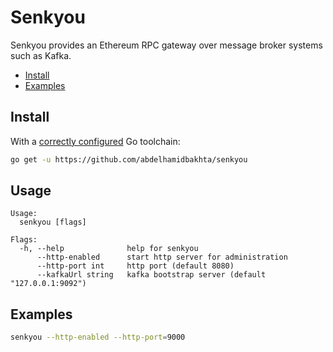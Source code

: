 # Senkyou
Senkyou provides an Ethereum RPC gateway over message broker systems such as Kafka.

* [Install](#install)
* [Examples](#examples)

## Install

With a [correctly configured](https://golang.org/doc/install#testing) Go toolchain:

```sh
go get -u https://github.com/abdelhamidbakhta/senkyou
```

## Usage

```
Usage:
  senkyou [flags]

Flags:
  -h, --help              help for senkyou
      --http-enabled      start http server for administration
      --http-port int     http port (default 8080)
      --kafkaUrl string   kafka bootstrap server (default "127.0.0.1:9092")
```

## Examples
```sh
senkyou --http-enabled --http-port=9000
```

